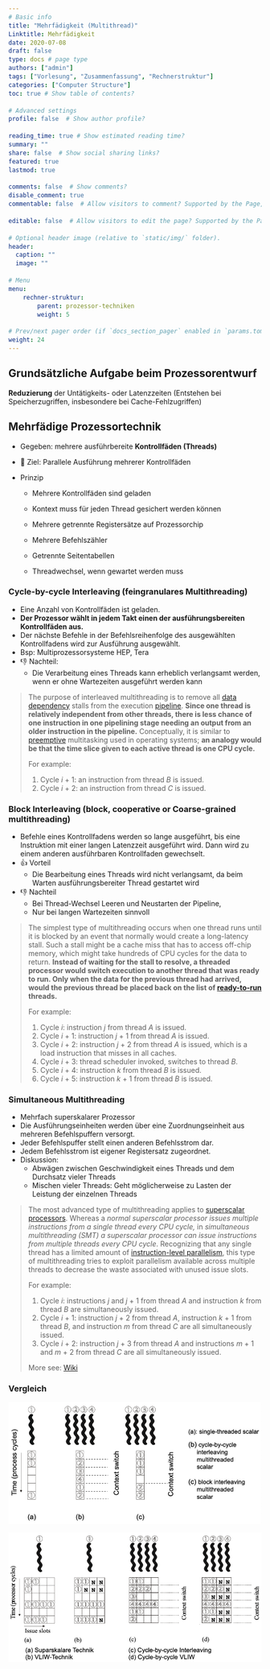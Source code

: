 ```yaml
---
# Basic info
title: "Mehrfädigkeit (Multithread)"
Linktitle: Mehrfädigkeit
date: 2020-07-08
draft: false
type: docs # page type
authors: ["admin"]
tags: ["Vorlesung", "Zusammenfassung", "Rechnerstruktur"]
categories: ["Computer Structure"]
toc: true # Show table of contents?

# Advanced settings
profile: false  # Show author profile?

reading_time: true # Show estimated reading time?
summary: ""
share: false  # Show social sharing links?
featured: true
lastmod: true

comments: false  # Show comments?
disable_comment: true
commentable: false  # Allow visitors to comment? Supported by the Page, Post, and Docs content types.

editable: false  # Allow visitors to edit the page? Supported by the Page, Post, and Docs content types.

# Optional header image (relative to `static/img/` folder).
header:
  caption: ""
  image: ""

# Menu
menu: 
    rechner-struktur:
        parent: prozessor-techniken
        weight: 5

# Prev/next pager order (if `docs_section_pager` enabled in `params.toml`)
weight: 24
---
```


## Grundsätzliche Aufgabe beim Prozessorentwurf

**Reduzierung** der Untätigkeits- oder Latenzzeiten (Entstehen bei Speicherzugriffen, insbesondere bei Cache-Fehlzugriffen)



## Mehrfädige Prozessortechnik

- Gegeben: mehrere ausführbereite **Kontrollfäden (Threads)**

- 🎯 Ziel: Parallele Ausführung mehrerer Kontrollfäden
- Prinzip
  - Mehrere Kontrollfäden sind geladen

  - Kontext muss für jeden Thread gesichert werden können 
  - Mehrere getrennte Registersätze auf Prozessorchip 
  - Mehrere Befehlszähler

  - Getrennte Seitentabellen

  - Threadwechsel, wenn gewartet werden muss

### Cycle-by-cycle Interleaving (feingranulares Multithreading)

- Eine Anzahl von Kontrollfäden ist geladen.
- **Der Prozessor wählt in jedem Takt einen der ausführungsbereiten Kontrollfäden aus.**
- Der nächste Befehle in der Befehlsreihenfolge des ausgewählten Kontrollfadens wird zur Ausführung ausgewählt.
- Bsp: Multiprozessorsysteme HEP, Tera
- 👎 Nachteil: 
  - Die Verarbeitung eines Threads kann erheblich verlangsamt werden, wenn er ohne Wartezeiten ausgeführt werden kann

> The purpose of interleaved multithreading is to remove all [data dependency](https://en.wikipedia.org/wiki/Data_dependency) stalls from the execution [pipeline](https://en.wikipedia.org/wiki/Pipeline_(computing)). **Since one thread is relatively independent from other threads, there is less chance of one instruction in one pipelining stage needing an output from an older instruction in the pipeline.** Conceptually, it is similar to [preemptive](https://en.wikipedia.org/wiki/Preemption_(computing)) multitasking used in operating systems; **an analogy would be that the time slice given to each active thread is one CPU cycle.**
>
> For example:
>
> 1. Cycle *i* + 1: an instruction from thread *B* is issued.
> 2. Cycle *i* + 2: an instruction from thread *C* is issued.

### Block Interleaving (block, cooperative or Coarse-grained multithreading)

- Befehle eines Kontrollfadens werden so lange ausgeführt, bis eine Instruktion mit einer langen Latenzzeit ausgeführt wird. Dann wird zu einem anderen ausführbaren Kontrollfaden gewechselt.
- 👍 Vorteil
  - Die Bearbeitung eines Threads wird nicht verlangsamt, da beim Warten ausführungsbereiter Thread gestartet wird
- 👎 Nachteil
  - Bei Thread-Wechsel Leeren und Neustarten der Pipeline, 
  - Nur bei langen Wartezeiten sinnvoll

> The simplest type of multithreading occurs when one thread runs until it is blocked by an event that normally would create a long-latency stall. Such a stall might be a cache miss that has to access off-chip memory, which might take hundreds of CPU cycles for the data to return. **Instead of waiting for the stall to resolve, a threaded processor would switch execution to another thread that was ready to run. Only when the data for the previous thread had arrived, would the previous thread be placed back on the list of [ready-to-run](https://en.wikipedia.org/wiki/Process_state#Ready) threads.**
>
> For example:
>
> 1. Cycle *i*: instruction *j* from thread *A* is issued.
> 2. Cycle *i* + 1: instruction *j* + 1 from thread *A* is issued.
> 3. Cycle *i* + 2: instruction *j* + 2 from thread *A* is issued, which is a load instruction that misses in all caches.
> 4. Cycle *i* + 3: thread scheduler invoked, switches to thread *B*.
> 5. Cycle *i* + 4: instruction *k* from thread *B* is issued.
> 6. Cycle *i* + 5: instruction *k* + 1 from thread *B* is issued.

### Simultaneous Multithreading

- Mehrfach superskalarer Prozessor
- Die Ausführungseinheiten werden über eine Zuordnungseinheit aus mehreren Befehlspuffern versorgt.
- Jeder Befehlspuffer stellt einen anderen Befehlsstrom dar. 
- Jedem Befehlsstrom ist eigener Registersatz zugeordnet.
- Diskussion:
  - Abwägen zwischen Geschwindigkeit eines Threads und dem Durchsatz vieler Threads
  - Mischen vieler Threads: Geht möglicherweise zu Lasten der Leistung der einzelnen Threads

> The most advanced type of multithreading applies to [superscalar processors](https://en.wikipedia.org/wiki/Superscalar_processor). Whereas a *normal superscalar processor issues multiple instructions from a single thread every CPU cycle,* in *simultaneous multithreading (SMT) a superscalar processor can issue instructions from multiple threads every CPU cycle*. Recognizing that any single thread has a limited amount of [instruction-level parallelism](https://en.wikipedia.org/wiki/Instruction-level_parallelism), this type of multithreading tries to exploit parallelism available across multiple threads to decrease the waste associated with unused issue slots.
>
> For example:
>
> 1. Cycle *i*: instructions *j* and *j* + 1 from thread *A* and instruction *k* from thread *B* are simultaneously issued.
> 2. Cycle *i* + 1: instruction *j* + 2 from thread *A*, instruction *k* + 1 from thread *B*, and instruction *m* from thread *C* are all simultaneously issued.
> 3. Cycle *i* + 2: instruction *j* + 3 from thread *A* and instructions *m* + 1 and *m* + 2 from thread *C* are all simultaneously issued.
>
> More see: [Wiki](https://en.wikipedia.org/wiki/Multithreading_(computer_architecture))

### Vergleich

![截屏2020-07-02 23.09.18](https://raw.githubusercontent.com/EckoTan0804/upic-repo/master/uPic/截屏2020-07-02%2023.09.18.png)

![截屏2020-07-02 23.10.02](https://raw.githubusercontent.com/EckoTan0804/upic-repo/master/uPic/截屏2020-07-02%2023.10.02.png)